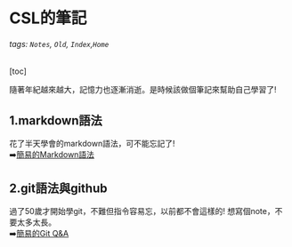 
# CSL的筆記
###### tags: `Notes`, `Old`, `Index`,`Home`
[toc]

隨著年紀越來越大，記憶力也逐漸消逝。是時候該做個筆記來幫助自己學習了!
## 1.markdown語法

花了半天學會的markdown語法，可不能忘記了!  
:arrow_right:[簡易的Markdown語法](https://hackmd.io/@CSL/BJkKSZ1Os)

## 2.git語法與github
  
過了50歲才開始學git，不難但指令容易忘，以前都不會這樣的!
想寫個note，不要太多太長。  
:arrow_right:[簡易的Git Q&A](https://hackmd.io/@CSL/ryzkHW1_j)  



